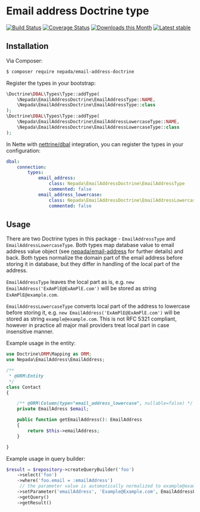 Email address Doctrine type
===========================

[![Build Status](https://travis-ci.org/nepada/email-address-doctrine.svg?branch=master)](https://travis-ci.org/nepada/email-address-doctrine)
[![Coverage Status](https://coveralls.io/repos/github/nepada/email-address-doctrine/badge.svg?branch=master)](https://coveralls.io/github/nepada/email-address-doctrine?branch=master)
[![Downloads this Month](https://img.shields.io/packagist/dm/nepada/email-address-doctrine.svg)](https://packagist.org/packages/nepada/email-address-doctrine)
[![Latest stable](https://img.shields.io/packagist/v/nepada/email-address-doctrine.svg)](https://packagist.org/packages/nepada/email-address-doctrine)


Installation
------------

Via Composer:

```sh
$ composer require nepada/email-address-doctrine
```

Register the types in your bootstrap:
``` php
\Doctrine\DBAL\Types\Type::addType(
    \Nepada\EmailAddressDoctrine\EmailAddressType::NAME,
    \Nepada\EmailAddressDoctrine\EmailAddressType::class
);
\Doctrine\DBAL\Types\Type::addType(
    \Nepada\EmailAddressDoctrine\EmailAddressLowercaseType::NAME,
    \Nepada\EmailAddressDoctrine\EmailAddressLowercaseType::class
);
```

In Nette with [nettrine/dbal](https://github.com/nettrine/dbal) integration, you can register the types in your configuration:
```yaml
dbal:
    connection:
        types:
            email_address:
                class: Nepada\EmailAddressDoctrine\EmailAddressType
                commented: false
            email_address_lowercase:
                class: Nepada\EmailAddressDoctrine\EmailAddressLowercaseType
                commented: false

```


Usage
-----

There are two Doctrine types in this package - `EmailAddressType` and `EmailAddressLowercaseType`. Both types map database value to email address value object (see [nepada/email-address](https://github.com/nepada/email-address) for further details) and back. Both types normalize the domain part of the email address before storing it in database, but they differ in handling of the local part of the address.

`EmailAddressType` leaves the local part as is, e.g. `new EmailAddress('ExAmPlE@ExAmPlE.com')` will be stored as string `ExAmPlE@example.com`.

`EmailAddressLowercaseType` converts local part of the address to lowercase before storing it, e.g. `new EmailAddress('ExAmPlE@ExAmPlE.com')` will be stored as string `example@example.com`. This is not RFC 5321 compliant, however in practice all major mail providers treat local part in case insensitive manner.

Example usage in the entity:
``` php
use Doctrine\ORM\Mapping as ORM;
use Nepada\EmailAddress\EmailAddress;

/**
 * @ORM\Entity
 */
class Contact
{

    /** @ORM\Column(type="email_address_lowercase", nullable=false) */
    private EmailAdress $email;

    public function getEmailAddress(): EmailAddress
    {
        return $this->emailAddress;
    }

}
```

Example usage in query builder:
```php
$result = $repository->createQueryBuilder('foo')
    ->select('foo')
    ->where('foo.email = :emailAddress')
     // the parameter value is automatically normalized to example@example.com
    ->setParameter('emailAddress', 'Example@Example.com', EmailAddressLowercaseType::NAME)
    ->getQuery()
    ->getResult()
```
